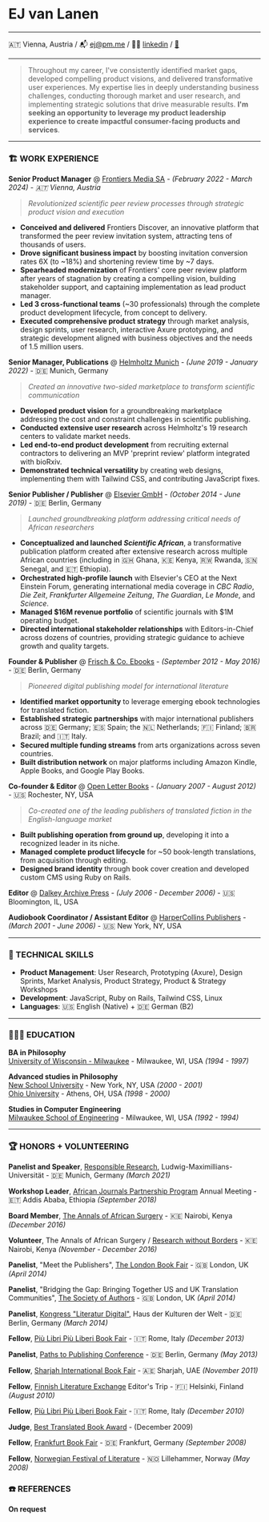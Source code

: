 # EJ van Lanen  

---

🇦🇹 Vienna, Austria / 📬 [ej@pm.me](mailto:ej@pm.me) / 👨‍💻 [linkedin](https://www.linkedin.com/in/ejvanlanen/) / [💾](https://raw.githubusercontent.com/ejvanlanen/cv/main/cv-ej-vanlanen.pdf)

---

> Throughout my career, I've consistently identified market gaps, developed compelling product visions, and delivered transformative user experiences. My expertise lies in deeply understanding business challenges, conducting thorough market and user research, and implementing strategic solutions that drive measurable results. **I'm seeking an opportunity to leverage my product leadership experience to create impactful consumer-facing products and services**.

---

### 🏗️ WORK EXPERIENCE

**Senior Product Manager** @ [Frontiers Media SA](http://frontiersin.org) - _(February 2022 - March 2024) - 🇦🇹 Vienna, Austria_

> _Revolutionized scientific peer review processes through strategic product vision and execution_

- **Conceived and delivered** Frontiers Discover, an innovative platform that transformed the peer review invitation system, attracting tens of thousands of users.
- **Drove significant business impact** by boosting invitation conversion rates 6X (to ~18%) and shortening review time by ~7 days.
- **Spearheaded modernization** of Frontiers' core peer review platform after years of stagnation by creating a compelling vision, building stakeholder support, and captaining implementation as lead product manager.
- **Led 3 cross-functional teams** (~30 professionals) through the complete product development lifecycle, from concept to delivery.
- **Executed comprehensive product strategy** through market analysis, design sprints, user research, interactive Axure prototyping, and strategic development aligned with business objectives and the needs of 1.5 million users.

**Senior Manager, Publications** @ [Helmholtz Munich](https://www.helmholtz-munich.de/en) - _(June 2019 - January 2022)_ - 🇩🇪 Munich, Germany

> _Created an innovative two-sided marketplace to transform scientific communication_

- **Developed product vision** for a groundbreaking marketplace addressing the cost and constraint challenges in scientific publishing.
- **Conducted extensive user research** across Helmholtz's 19 research centers to validate market needs.
- **Led end-to-end product development** from recruiting external contractors to delivering an MVP 'preprint review' platform integrated with bioRxiv.
- **Demonstrated technical versatility** by creating web designs, implementing them with Tailwind CSS, and contributing JavaScript fixes.

**Senior Publisher / Publisher** @ [Elsevier GmbH](https://www.elsevier.com/) - _(October 2014 - June 2019)_ - 🇩🇪 Berlin, Germany

> _Launched groundbreaking platform addressing critical needs of African researchers_
> 
- **Conceptualized and launched _Scientific African_**, a transformative publication platform created after extensive research across multiple African countries (including in 🇬🇭 Ghana, 🇰🇪 Kenya, 🇷🇼 Rwanda, 🇸🇳 Senegal, and 🇪🇹 Ethiopia).
- **Orchestrated high-profile launch** with Elsevier's CEO at the Next Einstein Forum, generating international media coverage in _CBC Radio_, _Die Zeit_, _Frankfurter Allgemeine Zeitung_, _The Guardian_, _Le Monde_, and _Science_.
- **Managed $16M revenue portfolio** of scientific journals with $1M operating budget.
- **Directed international stakeholder relationships** with Editors-in-Chief across dozens of countries, providing strategic guidance to achieve growth and quality targets.

**Founder & Publisher** @ [Frisch & Co. Ebooks](http://web.archive.org/web/20140707074238/http://frischand.co/) - _(September 2012 - May 2016)_ - 🇩🇪 Berlin, Germany

> _Pioneered digital publishing model for international literature_

- **Identified market opportunity** to leverage emerging ebook technologies for translated fiction.
- **Established strategic partnerships** with major international publishers across 🇩🇪 Germany; 🇪🇸 Spain; the 🇳🇱 Netherlands; 🇫🇮 Finland; 🇧🇷 Brazil; and 🇮🇹 Italy.
- **Secured multiple funding streams** from arts organizations across seven countries.
- **Built distribution network** on major platforms including Amazon Kindle, Apple Books, and Google Play Books.

**Co-founder & Editor** @ [Open Letter Books](http://openletterbooks.org) - _(January 2007 - August 2012)_ - 🇺🇸 Rochester, NY, USA

> _Co-created one of the leading publishers of translated fiction in the English-language market_

- **Built publishing operation from ground up**, developing it into a recognized leader in its niche.
- **Managed complete product lifecycle** for ~50 book-length translations, from acquisition through editing.
- **Designed brand identity** through book cover creation and developed custom CMS using Ruby on Rails.

**Editor** @ [Dalkey Archive Press](https://www.dalkeyarchive.com/) - _(July 2006 - December 2006)_ - 🇺🇸 Bloomington, IL, USA

**Audiobook Coordinator / Assistant Editor** @ [HarperCollins Publishers](https://www.harpercollins.com/) - _(March 2001 - June 2006)_ - 🇺🇸 New York, NY, USA

---

### 🧰 TECHNICAL SKILLS

- **Product Management**: User Research, Prototyping (Axure), Design Sprints, Market Analysis, Product Strategy, Product & Strategy Workshops
- **Development**: JavaScript, Ruby on Rails, Tailwind CSS, Linux
- **Languages**: 🇺🇸 English (Native) + 🇩🇪 German (B2)

---

### 👩🏼‍🎓 EDUCATION

**BA in Philosophy**  
[University of Wisconsin - Milwaukee](https://uwm.edu/) - Milwaukee, WI, USA _(1994 - 1997)_  

**Advanced studies in Philosophy**  
[New School University](https://www.newschool.edu/) - New York, NY, USA _(2000 - 2001)_  
[Ohio University](https://www.ohio.edu/) - Athens, OH, USA _(1998 - 2000)_  

**Studies in Computer Engineering**  
[Milwaukee School of Engineering](https://www.msoe.edu/) - Milwaukee, WI, USA _(1992 - 1994)_

---

### 🏆 HONORS + VOLUNTEERING

**Panelist and Speaker**, [Responsible Research](https://www.responsibleresearch.graduatecenter.uni-muenchen.de/event2021/index.html), Ludwig-Maximillians-Universität - 🇩🇪 Munich, Germany _(March 2021)_

**Workshop Leader**, [African Journals Partnership Program](https://www.ajpp-online.org/) Annual Meeting - 🇪🇹 Addis Ababa, Ethiopia _(September 2018)_

**Board Member**, [The Annals of African Surgery](http://web.archive.org/web/20170610211003/http://www.annalsofafricansurgery.com/) - 🇰🇪 Nairobi, Kenya _(December 2016)_

**Volunteer**, The Annals of African Surgery / [Research without Borders](https://elsevierfoundation.org/partnerships/research-in-developing-countries/research-without-borders/) - 🇰🇪 Nairobi, Kenya _(November - December 2016)_

**Panelist**, "Meet the Publishers", [The London Book Fair](https://www.londonbookfair.co.uk/en-gb.html) - 🇬🇧 London, UK _(April 2014)_

**Panelist**,  "Bridging the Gap: Bringing Together US and UK Translation Communities", [The Society of Authors](https://www2.societyofauthors.org/) - 🇬🇧 London, UK _(April 2014)_

**Panelist**, [Kongress "Literatur Digital"](https://archiv.hkw.de/de/programm/projekte/veranstaltung/p_100601.php), Haus der Kulturen der Welt - 🇩🇪 Berlin, Germany _(March 2014)_

**Fellow**, [Più Libri Più Liberi Book Fair](https://plpl.it/piu-libri-piu-liberi-en/) - 🇮🇹 Rome, Italy _(December 2013)_

**Panelist**, [Paths to Publishing Conference](https://blog.berlin.bard.edu/conference-paths-publishing-notes-middle-journey/) - 🇩🇪 Berlin, Germany _(May 2013)_

**Fellow**, [Sharjah International Book Fair](https://www.sibf.com/en/home) - 🇦🇪 Sharjah, UAE _(November 2011)_

**Fellow**, [Finnish Literature Exchange](https://fili.fi/en/) Editor's Trip - 🇫🇮 Helsinki, Finland _(August 2010)_

**Fellow**, [Più Libri Più Liberi Book Fair](https://plpl.it/piu-libri-piu-liberi-en/) - 🇮🇹 Rome, Italy _(December 2010)_

**Judge**, [Best Translated Book Award](https://en.wikipedia.org/wiki/Best_Translated_Book_Award) - (December 2009)

**Fellow**, [Frankfurt Book Fair](https://www.buchmesse.de/en) - 🇩🇪 Frankfurt, Germany _(September 2008)_

**Fellow**, [Norwegian Festival of Literature](https://litteraturfestival.no/en/) - 🇳🇴 Lillehammer, Norway _(May 2008)_

### ☎️ REFERENCES
**On request**

